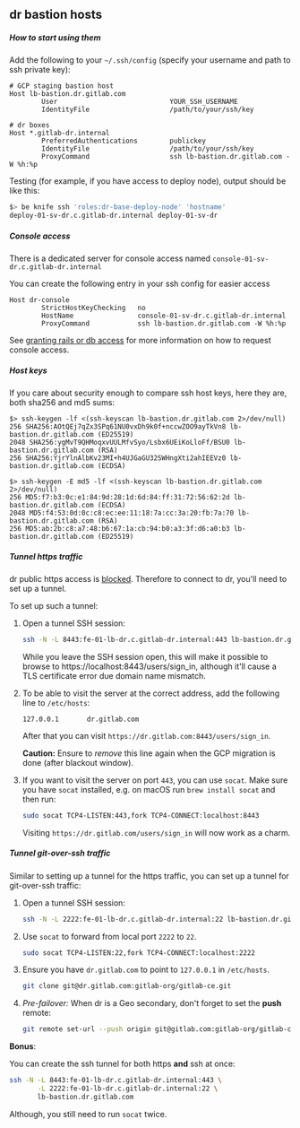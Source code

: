 ## dr bastion hosts

##### How to start using them
Add the following to your `~/.ssh/config` (specify your username and path to ssh private key):
```
# GCP staging bastion host
Host lb-bastion.dr.gitlab.com
        User                            YOUR_SSH_USERNAME
        IdentityFile                    /path/to/your/ssh/key

# dr boxes
Host *.gitlab-dr.internal
        PreferredAuthentications        publickey
        IdentityFile                    /path/to/your/ssh/key
        ProxyCommand                    ssh lb-bastion.dr.gitlab.com -W %h:%p
```

Testing (for example, if you have access to deploy node), output should be like this:
```bash
$> be knife ssh 'roles:dr-base-deploy-node' 'hostname'
deploy-01-sv-dr.c.gitlab-dr.internal deploy-01-sv-dr
```
##### Console access

There is a dedicated server for console access named
`console-01-sv-dr.c.gitlab-dr.internal`

You can create the following entry in your ssh config for easier access

```
Host dr-console
        StrictHostKeyChecking   no
        HostName                console-01-sv-dr.c.gitlab-dr.internal
        ProxyCommand            ssh lb-bastion.dr.gitlab.com -W %h:%p
```

See [granting rails or db access](granting-rails-or-db-access.md) for more
information on how to request console access.

##### Host keys
If you care about security enough to compare ssh host keys, here they are, both sha256 and md5 sums:
```
$> ssh-keygen -lf <(ssh-keyscan lb-bastion.dr.gitlab.com 2>/dev/null)
256 SHA256:AOtQEj7qZx3SPq61NU0vxDh9k0f+nccwZOO9ayTkVn8 lb-bastion.dr.gitlab.com (ED25519)
2048 SHA256:ygMvT9QHMoqxvUULMfvSyo/Lsbx6UEiKoLloFf/BSU0 lb-bastion.dr.gitlab.com (RSA)
256 SHA256:YjrYlnAlbKv23MI+h4UJGaGU32SWHngXti2ahIEEVz0 lb-bastion.dr.gitlab.com (ECDSA)

$> ssh-keygen -E md5 -lf <(ssh-keyscan lb-bastion.dr.gitlab.com 2>/dev/null)
256 MD5:f7:b3:0c:e1:84:9d:28:1d:6d:84:ff:31:72:56:62:2d lb-bastion.dr.gitlab.com (ECDSA)
2048 MD5:f4:53:0d:0c:c8:ec:ee:11:18:7a:cc:3a:20:fb:7a:70 lb-bastion.dr.gitlab.com (RSA)
256 MD5:ab:2b:c8:a7:48:b6:67:1a:cb:94:b0:a3:3f:d6:a0:b3 lb-bastion.dr.gitlab.com (ED25519)
```

##### Tunnel https traffic

dr public https access is [blocked](https://gitlab.com/gitlab-com/migration/issues/359).
Therefore to connect to dr, you'll need to set up a tunnel.

To set up such a tunnel:

1. Open a tunnel SSH session:

    ```sh
    ssh -N -L 8443:fe-01-lb-dr.c.gitlab-dr.internal:443 lb-bastion.dr.gitlab.com
    ```

    While you leave the SSH session open, this will make it possible to browse to https://localhost:8443/users/sign_in,
    although it'll cause a TLS certificate error due domain name mismatch.

1. To be able to visit the server at the correct address, add the following line to `/etc/hosts`:

    ```
    127.0.0.1       dr.gitlab.com
    ```

    After that you can visit `https://dr.gitlab.com:8443/users/sign_in`.

    **Caution:** Ensure to _remove_ this line again when the GCP migration is done (after blackout window).

1. If you want to visit the server on port `443`, you can use `socat`.
    Make sure you have `socat` installed, e.g. on macOS run `brew install socat` and then run:

    ```sh
    sudo socat TCP4-LISTEN:443,fork TCP4-CONNECT:localhost:8443
    ```

    Visiting `https://dr.gitlab.com/users/sign_in` will now work as a charm.

##### Tunnel git-over-ssh traffic

Similar to setting up a tunnel for the https traffic, you can set up a
tunnel for git-over-ssh traffic:

1. Open a tunnel SSH session:

    ```sh
    ssh -N -L 2222:fe-01-lb-dr.c.gitlab-dr.internal:22 lb-bastion.dr.gitlab.com
    ```

1. Use `socat` to forward from local port `2222` to `22`.

    ```sh
    sudo socat TCP4-LISTEN:22,fork TCP4-CONNECT:localhost:2222
    ```

1. Ensure you have `dr.gitlab.com` to point to `127.0.0.1` in `/etc/hosts`.

    ```sh
    git clone git@dr.gitlab.com:gitlab-org/gitlab-ce.git
    ```

1. _Pre-failover:_ When dr is a Geo secondary, don't forget to set the **push** remote:

    ```sh
    git remote set-url --push origin git@gitlab.com:gitlab-org/gitlab-ce.git
    ```

**Bonus**:

You can create the ssh tunnel for both https **and** ssh at once:

```sh
ssh -N -L 8443:fe-01-lb-dr.c.gitlab-dr.internal:443 \
       -L 2222:fe-01-lb-dr.c.gitlab-dr.internal:22 \
       lb-bastion.dr.gitlab.com
```

Although, you still need to run `socat` twice.
